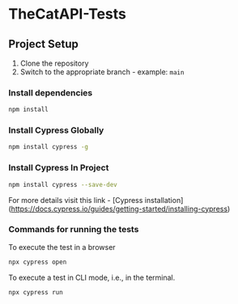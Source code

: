 # TheCatAPI-Tests

## Project Setup

1. Clone the repository
2. Switch to the appropriate branch - example: `main`

### Install dependencies

```sh
npm install
```

### Install Cypress Globally

```sh
npm install cypress -g
```

### Install Cypress In Project

```sh
npm install cypress --save-dev
```

For more details visit this link - [Cypress installation] (https://docs.cypress.io/guides/getting-started/installing-cypress)

### Commands for running the tests

To execute the test in a browser

```sh
npx cypress open
```

To execute a test in CLI mode, i.e., in the terminal.

```sh
npx cypress run
```
